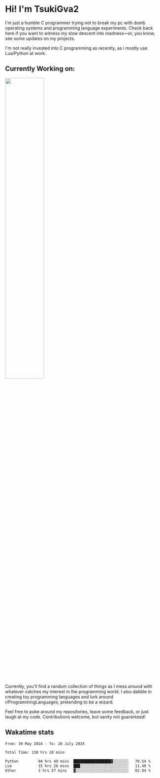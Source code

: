 # Hi! I'm TsukiGva2

I'm just a humble C programmer trying not to break my pc with dumb operating systems and programming language experiments. Check back here if you want to witness my slow descent into madness—or, you know, see some updates on my projects.

I'm not really invested into C programming as recently, as i mostly use Lua/Python at work.

## Currently Working on:

<div height="50%">
<a href="https://github.com/TsukiGva2/melon"><img src="https://github.com/user-attachments/assets/ec3077d5-d443-478a-a10e-8d8c2d6b5603" width="50%"></a>
</div>

Currently, you'll find a random collection of things as I mess around with whatever catches my interest in the programming world. I also dabble in creating toy programming languages and lurk around r/ProgrammingLanguages, pretending to be a wizard.

Feel free to poke around my repositories, leave some feedback, or just laugh at my code. Contributions welcome, but sanity not guaranteed!

## Wakatime stats
<!--START_SECTION:waka-->

```txt
From: 30 May 2024 - To: 26 July 2024

Total Time: 130 hrs 28 mins

Python         94 hrs 49 mins  █████████████████▓░░░░░░░   70.54 %
Lua            15 hrs 26 mins  ███░░░░░░░░░░░░░░░░░░░░░░   11.49 %
Other          3 hrs 57 mins   ▓░░░░░░░░░░░░░░░░░░░░░░░░   02.94 %
```

<!--END_SECTION:waka-->
